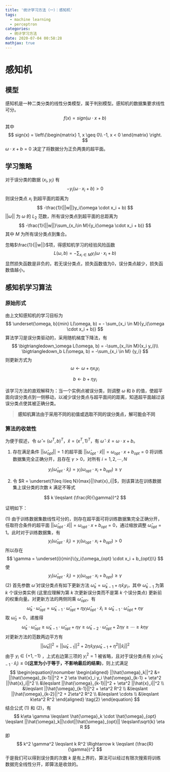 ```yaml
---
title: '统计学习方法（一）：感知机'
tags:
  - machine learning
  - perceptron
categories:
  - 统计学习方法
date: 2020-07-04 00:58:28
mathjax: true
---
```

# 感知机

## 模型

感知机是一种二类分类的线性分类模型，属于判别模型。感知机的数据集要求线性可分。
$$
f(x) = sign(\omega \cdot x + b)
$$
其中
$$
sign(x) = \left\{\begin{matrix}
1, x \geq 0\\
-1, x < 0
\end{matrix} \right.
$$
$\omega \cdot x + b = 0$ 决定了将数据分为正负两类的超平面。

<!--more-->

## 学习策略

对于误分类的数据 $(x_i, y_i)$ 有
$$
-y_i(\omega \cdot x_i + b) > 0
$$
则误分类点 $x_i$ 到超平面的距离为
$$
-\frac{1}{||w||}y_i(\omega \cdot x_i + b)
$$
$||\omega||$ 为 $\omega$ 的 $L_2$ 范数，所有误分类点到超平面的总距离为
$$
-\frac{1}{||w||}\sum_{x_i\in M}{y_i(\omega \cdot x_i + b)}
$$
其中 $M$ 为所有误分类点到集合。

忽略$\frac{1}{||w||}$项，得感知机学习的经验风险函数
$$
L(\omega, b) = -\sum_{x_i\in M}{y_i(\omega \cdot x_i + b)}
$$
显然损失函数是非负的，若无误分类点，损失函数值为0，误分类点越少，损失函数值越小。

## 感知机学习算法

### 原始形式

由上文知感知机的学习目标为
$$
\underset{\omega, b}{min} L(\omega, b) = - \sum_{x_i \in M}{y_i(\omega \cdot x_i + b)}
$$
算法学习是误分类驱动的，采用随机梯度下降法，有
$$
\bigtriangledown_\omega L(\omega, b) = -\sum_{x_i\in M}{x_i y_i}\\
\bigtriangledown_b L(\omega, b) = -\sum_{x_i \in M} {y_i}
$$
则更新方式为
$$
\omega \leftarrow \omega + \eta x_i y_i
$$

$$
b \leftarrow b + \eta y_i
$$

该学习方法的直观解释为：当一个实例点被误分类，则调整 $\omega$ 和 $b$ 的值，使超平面向误分类点到一侧移动，以减少误分类点与超平面间的距离，知道超平面越过该误分类点使其被正确分类。

>  **感知机算法由于采用不同的初值或选取不同的误分类点，解可能会不同**

### 算法的收敛性

为便于叙述，令 $\hat{\omega} = (\omega^T, b)^T$，$\hat{x} = (x^T, 1)^T$，有 $\hat{\omega} \cdot \hat{x} = \omega \cdot x + b$。

1. 存在满足条件 $||\hat{\omega}_{opt}||=1$ 的超平面 $||\hat{\omega}_{opt} \cdot \hat{x}|| = \omega_{opt} \cdot x + b_{opt} = 0$ 将训练数据集完全正确分开，且存在 $\gamma > 0$，对所有 $i = 1,2,\cdots,N$

$$
y_i({\hat{\omega}_{opt}} \cdot \hat{x}_i) = y_i(\omega_{opt} \cdot x_i + b_{opt}) \geqslant \gamma
$$

2. 令 $R = \underset{1\leq i\leq N}{max}||\hat{x}_i||$，则该算法在训练数据集上误分类的次数 $k$ 满足不等式

$$
k \leqslant (\frac{R}{\gamma})^2
$$

证明如下：

(1) 由于训练数据集数线性可分的，则存在超平面可将训练数据集完全正确分开，任取符合条件的超平面 $||\hat{\omega}_{opt} \cdot \hat{x}|| = \omega_{opt} \cdot x + b_{opt} = 0$，通过缩放调整 $\hat{\omega}_{opt} = 1$。此时对于训练数据集，有
$$
y_i({\hat{\omega}_{opt}} \cdot \hat{x}_i) = y_i(\omega_{opt} \cdot x_i + b_{opt}) > 0
$$
所以存在
$$
\gamma = \underset{i}{min}\{y_i(\omega_{opt} \cdot x_i + b_{opt})\}
$$
使
$$
y_i({\hat{\omega}_{opt}} \cdot \hat{x}_i) = y_i(\omega_{opt} \cdot x_i + b_{opt}) \geqslant \gamma
$$
(2) 首先参数 $\hat{\omega}$ 对误分类点有如下更新方法 $\hat{\omega}_k = \hat{\omega}_{k - 1} + \eta \hat{x}_i y_i$，其中 $\hat{\omega}_{k - 1}$ 为第 $k$ 个误分类实例 (这里应理解为第 $k$ 次更新误分类而不是第 $k$ 个误分类点) 更新前的权重向量。对更新方法的两侧同乘 $\hat{\omega}_{opt}$，有
$$
\hat{\omega}_k \cdot \hat{\omega}_{opt} = \hat{\omega}_{k - 1} \cdot \hat{\omega}_{opt} + \eta y_i{\hat{\omega}_{opt}} \cdot \hat{x}_i \geqslant \hat{\omega}_{k - 1} \cdot \hat{\omega}_{opt} + \eta \gamma
$$
取 $\hat{\omega}_0 = 0$，递推得
$$
\hat{\omega}_k \cdot \hat{\omega}_{opt} \geqslant \hat{\omega}_{k-1} \cdot \hat{\omega}_{opt} + \eta \gamma \geqslant \hat{\omega}_{k-2} \cdot \hat{\omega}_{opt} + 2\eta \gamma \geqslant \cdots \geqslant k\eta \gamma \tag{1}
$$
对更新方法的范数两边平方有
$$
||\hat{\omega}_k||^2 = ||\hat{\omega}_{k-1}||^2 + 2 \eta \hat{x}_i y_i \hat{\omega}_{k-1} + \eta^2 ||\hat{x}_i||^2
$$
由于 $y_i \in \{+1, -1\}$ ，上式右边第三项的 $y_i^2 = 1$ 被省略，且对于误分类点有 $y_i(\hat{\omega}_{k-1} \cdot \hat{x}_i) \leqslant 0$**(这里为小于等于，不影响最后的结果)**，则上式满足
$$
\begin{equation}\nonumber
\begin{aligned}
||\hat{\omega}_k||^2 &= ||\hat{\omega}_{k-1}||^2 + 2 \eta \hat{x}_i y_i \hat{\omega}_{k-1} + \eta^2 ||\hat{x}_i||^2 \\
&\leqslant ||\hat{\omega}_{k-1}||^2 + \eta^2 ||\hat{x}_i||^2 \\
&\leqslant ||\hat{\omega}_{k-1}||^2 + \eta^2 R^2 \\
&\leqslant ||\hat{\omega}_{k-2}||^2 + 2\eta^2 R^2 \\
&\leqslant \cdots \\
&\leqslant k\eta^2 R^2
\end{aligned} \tag{2}
\end{equation}
$$
结合公式 (1) 和 (2)，有
$$
k\eta \gamma \leqslant \hat{\omega}_k \cdot \hat{\omega}_{opt} \leqslant ||\hat{\omega}_k||\cdot||\hat{\omega}_{opt}|| \leqslant\sqrt{k} \eta R
$$
即
$$
k^2 \gamma^2 \leqslant k R^2 \Rightarrow k \leqslant (\frac{R}{\gamma})^2
$$
于是我们可以得到误分类的次数 $k$ 是有上界的，算法可以经过有限次搜索将训练数据完全线性分开，即算法是收敛的。

